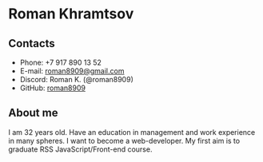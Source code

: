 # Roman Khramtsov
## Contacts
- Phone: +7 917 890 13 52
- E-mail: roman8909@gmail.com
- Discord: Roman K. (@roman8909)
- GitHub: [roman8909](https://github.com/roman8909)
## About me
I am 32 years old. Have an education in management and work experience in many spheres. I want to become a web-developer. My first aim is to graduate RSS JavaScript/Front-end course.